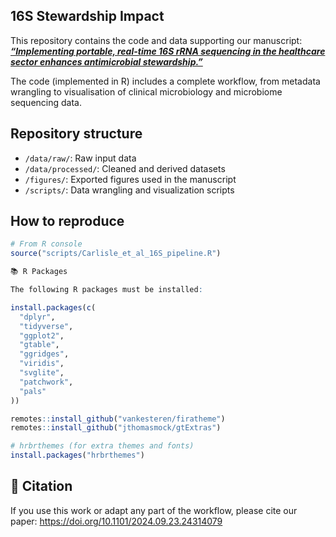 ## 16S Stewardship Impact
This repository contains the code and data supporting our manuscript:  
**_[“Implementing portable, real-time 16S rRNA sequencing in the healthcare sector enhances antimicrobial stewardship.”](https://doi.org/10.1101/2024.09.23.24314079)_**

The code (implemented in R) includes a complete workflow, from metadata wrangling to visualisation of clinical microbiology and microbiome sequencing data.

## Repository structure

- `/data/raw/`: Raw input data  
- `/data/processed/`: Cleaned and derived datasets  
- `/figures/`: Exported figures used in the manuscript  
- `/scripts/`: Data wrangling and visualization scripts  

## How to reproduce

```r
# From R console
source("scripts/Carlisle_et_al_16S_pipeline.R")

📚 R Packages

The following R packages must be installed:

install.packages(c(
  "dplyr", 
  "tidyverse", 
  "ggplot2", 
  "gtable", 
  "ggridges", 
  "viridis", 
  "svglite",
  "patchwork",
  "pals"
))

remotes::install_github("vankesteren/firatheme")
remotes::install_github("jthomasmock/gtExtras")

# hrbrthemes (for extra themes and fonts)
install.packages("hrbrthemes")
```
## 📖 Citation

If you use this work or adapt any part of the workflow, please cite our paper:
https://doi.org/10.1101/2024.09.23.24314079
